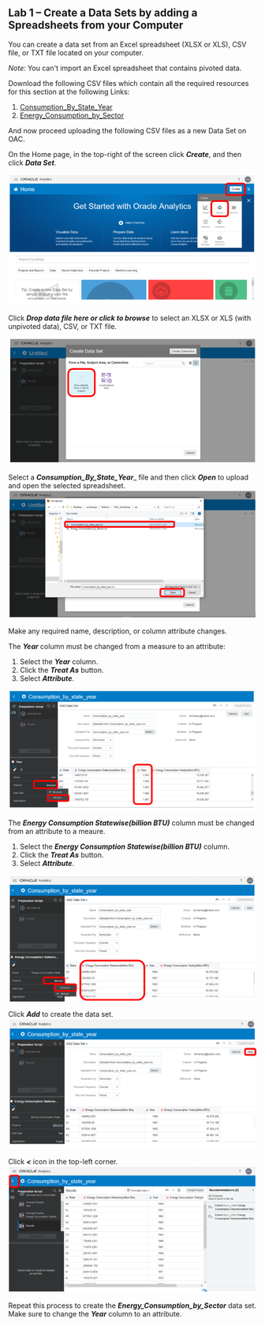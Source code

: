 ## Lab 1 – Create a Data Sets by adding a Spreadsheets from your Computer
You can create a data set from an Excel spreadsheet (XLSX or XLS), CSV file, or TXT file located on your computer. 

_Note:_ You can't import an Excel spreadsheet that contains pivoted data. 

Download the following CSV files which contain all the required resources for this section at the following
Links:

1. [Consumption_By_State_Year](https://objectstorage.uk-london-1.oraclecloud.com/p/SD4mcFaQHDAp1rncfmDZyy0BtTZ6qU22jzyi2TcOGgo/n/odca/b/OAC_Workshop/o/Consumption_by_state_year.csv)
2. [Energy_Consumption_by_Sector](https://objectstorage.uk-london-1.oraclecloud.com/p/i-edAv1mlbLMlq_bcqZihRfNQSVZd8IEv6eUx_rrIvU/n/odca/b/OAC_Workshop/o/Energy_Consumption_by_Sector.csv)

And now proceed uploading the following CSV files as a new Data Set on OAC.

On the Home page, in the top-right of the screen click _**Create**_, and then click _**Data Set**_.

![](./images/lab1_image1.png)

Click _**Drop data file here or click to browse**_ to select an XLSX or XLS (with unpivoted data), CSV, or TXT file. 

![](./images/lab1_image2.png)


Select a _**Consumption_By_State_Year**__ file and then click _**Open**_ to upload and open the selected spreadsheet.
![](./images/lab1_image3.png)


Make any required name, description, or column attribute changes.

The _**Year**_ column must be changed from a measure to an attribute:
1. Select the _**Year**_ column.
2. Click the _**Treat As**_ button.
3. Select _**Attribute**_.

![](./images/lab1_image4.png)

The _**Energy Consumption Statewise(billion BTU)**_ column must be changed from an attribute to a meaure.
1. Select the _**Energy Consumption Statewise(billion BTU)**_ column.
2. Click the _**Treat As**_ button.
3. Select _**Attribute**_.

![](./images/lab1_image5.png)

Click _**Add**_ to create the data set.
![](./images/lab1_image6.png)

Click _**<**_ icon in the  top-left corner.
![](./images/lab1_image7.png)

Repeat this process to create the _**Energy_Consumption_by_Sector**_ data set. Make sure to change the _**Year**_ column to an attribute.